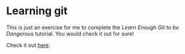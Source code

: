 # Learning git

This is just an exercise for me to complete the *Learn Enough Git to be Dangerous* tutorial.  You would check it out for sure!

Check it out [here](https://www.learnenough.com/git-tutorial). 
